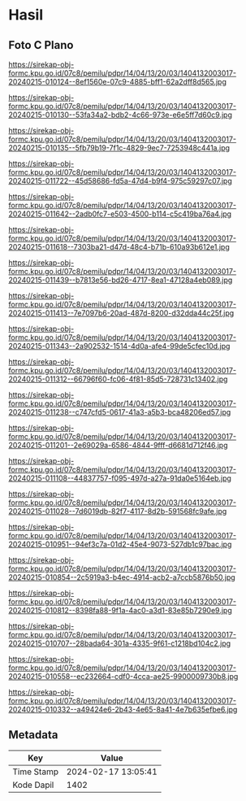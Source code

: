# Hasil

## Foto C Plano

https://sirekap-obj-formc.kpu.go.id/07c8/pemilu/pdpr/14/04/13/20/03/1404132003017-20240215-010124--8ef1560e-07c9-4885-bff1-62a2dff8d565.jpg

https://sirekap-obj-formc.kpu.go.id/07c8/pemilu/pdpr/14/04/13/20/03/1404132003017-20240215-010130--53fa34a2-bdb2-4c66-973e-e6e5ff7d60c9.jpg

https://sirekap-obj-formc.kpu.go.id/07c8/pemilu/pdpr/14/04/13/20/03/1404132003017-20240215-010135--5fb79b19-7f1c-4829-9ec7-7253948c441a.jpg

https://sirekap-obj-formc.kpu.go.id/07c8/pemilu/pdpr/14/04/13/20/03/1404132003017-20240215-011722--45d58686-fd5a-47d4-b9f4-975c59297c07.jpg

https://sirekap-obj-formc.kpu.go.id/07c8/pemilu/pdpr/14/04/13/20/03/1404132003017-20240215-011642--2adb0fc7-e503-4500-b114-c5c419ba76a4.jpg

https://sirekap-obj-formc.kpu.go.id/07c8/pemilu/pdpr/14/04/13/20/03/1404132003017-20240215-011618--7303ba21-d47d-48c4-b71b-610a93b612e1.jpg

https://sirekap-obj-formc.kpu.go.id/07c8/pemilu/pdpr/14/04/13/20/03/1404132003017-20240215-011439--b7813e56-bd26-4717-8ea1-47128a4eb089.jpg

https://sirekap-obj-formc.kpu.go.id/07c8/pemilu/pdpr/14/04/13/20/03/1404132003017-20240215-011413--7e7097b6-20ad-487d-8200-d32dda44c25f.jpg

https://sirekap-obj-formc.kpu.go.id/07c8/pemilu/pdpr/14/04/13/20/03/1404132003017-20240215-011343--2a902532-1514-4d0a-afe4-99de5cfec10d.jpg

https://sirekap-obj-formc.kpu.go.id/07c8/pemilu/pdpr/14/04/13/20/03/1404132003017-20240215-011312--66796f60-fc06-4f81-85d5-728731c13402.jpg

https://sirekap-obj-formc.kpu.go.id/07c8/pemilu/pdpr/14/04/13/20/03/1404132003017-20240215-011238--c747cfd5-0617-41a3-a5b3-bca48206ed57.jpg

https://sirekap-obj-formc.kpu.go.id/07c8/pemilu/pdpr/14/04/13/20/03/1404132003017-20240215-011201--2e69029a-6586-4844-9fff-d6681d712f46.jpg

https://sirekap-obj-formc.kpu.go.id/07c8/pemilu/pdpr/14/04/13/20/03/1404132003017-20240215-011108--44837757-f095-497d-a27a-91da0e5164eb.jpg

https://sirekap-obj-formc.kpu.go.id/07c8/pemilu/pdpr/14/04/13/20/03/1404132003017-20240215-011028--7d6019db-82f7-4117-8d2b-591568fc9afe.jpg

https://sirekap-obj-formc.kpu.go.id/07c8/pemilu/pdpr/14/04/13/20/03/1404132003017-20240215-010951--94ef3c7a-01d2-45e4-9073-527db1c97bac.jpg

https://sirekap-obj-formc.kpu.go.id/07c8/pemilu/pdpr/14/04/13/20/03/1404132003017-20240215-010854--2c5919a3-b4ec-4914-acb2-a7ccb5876b50.jpg

https://sirekap-obj-formc.kpu.go.id/07c8/pemilu/pdpr/14/04/13/20/03/1404132003017-20240215-010812--8398fa88-9f1a-4ac0-a3d1-83e85b7290e9.jpg

https://sirekap-obj-formc.kpu.go.id/07c8/pemilu/pdpr/14/04/13/20/03/1404132003017-20240215-010707--28bada64-301a-4335-9f61-c1218bd104c2.jpg

https://sirekap-obj-formc.kpu.go.id/07c8/pemilu/pdpr/14/04/13/20/03/1404132003017-20240215-010558--ec232664-cdf0-4cca-ae25-9900009730b8.jpg

https://sirekap-obj-formc.kpu.go.id/07c8/pemilu/pdpr/14/04/13/20/03/1404132003017-20240215-010332--a49424e6-2b43-4e65-8a41-4e7b635efbe6.jpg


## Metadata

| Key        | Value               |
| ---------- | ------------------- |
| Time Stamp | 2024-02-17 13:05:41 |
| Kode Dapil | 1402                |



